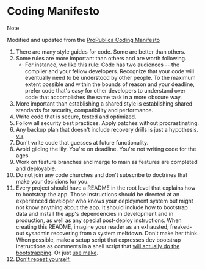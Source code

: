 # Coding Manifesto

> [!NOTE]
> Modified and updated from the [ProPublica Coding Manifesto](https://github.com/jamesduffy/guides/blob/5c15748198269e1e04e10f9275446f58735bf959/coding-manifesto.md)

1. There are many style guides for code. Some are better than others.
1. Some rules are more important than others and are worth following.
   - For instance, we like this rule: Code has two audiences -- the compiler and your fellow developers. Recognize that your code will eventually need to be understood by other people. To the maximum extent possible and within the bounds of reason and your deadline, prefer code that's easy for other developers to understand over code that accomplishes the same task in a more obscure way.
1. More important than establishing a shared style is establishing shared standards for security, compatibility and performance.
1. Write code that is secure, tested and optimized. 
1. Follow all security best practices. Apply patches without procrastinating.
1. Any backup plan that doesn't include recovery drills is just a hypothesis. [via](http://shop.oreilly.com/product/9781565926424.do)
1. Don't write code that guesses at future functionality.
1. Avoid gilding the lily. You're on deadline. You're not writing code for the ages.
1. Work on feature branches and merge to main as features are completed and deployable.
1. Do not join any code churches and don't subscribe to doctrines that make your decisions for you.
1. Every project should have a README in the root level that explains how to bootstrap the app. Those instructions should be directed at an experienced developer who knows your deployment system but might not know anything about the app. It should include how to bootstrap data and install the app's dependencies in development and in production, as well as any special post-deploy instructions. When creating this README, imagine your reader as an exhausted, freaked-out sysadmin recovering from a system meltdown. Don't make her think. When possible, make a setup script that expresses dev bootstrap instructions as comments in a shell script that [will actually do the bootstrapping](http://robots.thoughtbot.com/post/41439635905/bin-setup). Or just [use make](http://bost.ocks.org/mike/make/).
1. [Don't repeat yourself.](Coding_Manifesto.md)
